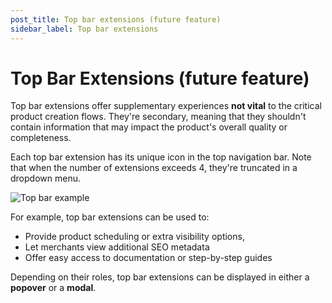 ```yaml
---
post_title: Top bar extensions (future feature)
sidebar_label: Top bar extensions
---
```


# Top Bar Extensions (future feature)

Top bar extensions offer supplementary experiences **not vital** to the critical product creation flows. They're secondary, meaning that they shouldn't contain information that may impact the product's overall quality or completeness.

Each top bar extension has its unique icon in the top navigation bar. Note that when the number of extensions exceeds 4, they're truncated in a dropdown menu.

![Top bar example](https://developer.woocommerce.com/wp-content/uploads/2023/12/product-editor-ext-guidelines-top-bar.png)

For example, top bar extensions can be used to:

- Provide product scheduling or extra visibility options,
- Let merchants view additional SEO metadata
- Offer easy access to documentation or step-by-step guides

Depending on their roles, top bar extensions can be displayed in either a **popover** or a **modal**.
